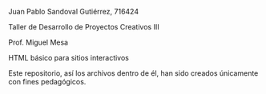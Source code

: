 Juan Pablo Sandoval Gutiérrez, 716424

Taller de Desarrollo de Proyectos Creativos III

Prof. Miguel Mesa


HTML básico para sitios interactivos


Este repositorio, así los archivos dentro de él, han sido creados únicamente con fines pedagógicos.
